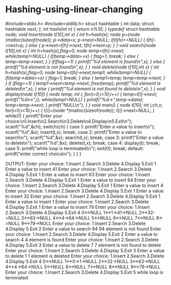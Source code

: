# Hashing-using-linear-changing
#include<stdio.h>
#include<stdlib.h>
struct hashtable
{
    int data;
    struct hashtable *next;
};
int hash(int n)
{
    return n%10;
}
typedef struct hashtable node;
void insert(node *t[10],int x)
{
    int h=hash(x);
    node *p=(node *)malloc(sizeof(node));
    p->data=x;
    p->next=NULL;
    if(t[h]==NULL)
    {
        t[h]->next=p;
    }
    else
    {
        p->next=t[h]->next;
        t[h]->next=p;
    }
}
void search(node *t[10],int x)
{
    int h=hash(x),flag=0;
    node* temp=t[h]->next;
    while(temp!=NULL)
    {
        if(temp->data==x)
        {
            flag=1;
            break;
        }
        else
        {
            temp=temp->next;
        }
    }
    if(flag==1)
    {
        printf("%d element is found\n",x);
    }
    else
    {
        printf("%d element is not found\n",x);
    }
}
void delete(node* t[10],int x)
{
    int h=hash(x),flag=0;
    node* temp=t[h]->next,*temp1;
    while(temp!=NULL)
    {
        if(temp->data==x)
        {
            flag=1;
            break;
        }
        else
        {
            temp1=temp;
            temp=temp->next;
        }
    }
    if (flag==1)
    {
        temp1->next=temp->next;
        free(temp);
        printf("%d element is deleted\n",x);
    }
    else
    {
        printf("%d element is not found to delete\n",x);
    }
}
void display(node* t[10])
{
    node* temp;
    int i;
    for(i=0;i<10;i++)
    {
        temp=t[i]->next;
        printf("%d<->",i);
        while(temp!=NULL)
        {
            printf("%d->",temp->data);
            temp=temp->next;
        }
        printf("NULL\n");
    }
}
void main()
{
    node* t[10];
    int i,ch,x;
    for(i=0;i<10;i++)
    {
        t[i]=(node *)malloc(sizeof(node));
        t[i]->next=NULL;
    }
    while(1)
    {
        printf("Enter your choice:\n1.Insert\n2.Search\n3.Delete\n4.Display\n5.Exit\n");
        scanf("%d",&ch);
        switch(ch)
        {
            case 1: printf("Enter a value to insert\n");
                    scanf("%d",&x);
                    insert(t,x);
                    break;
            case 2: printf("Enter a value to search\n");
                    scanf("%d",&x);
                    search(t,x);
                    break;
            case 3: printf("Enter a value to delete\n");
                    scanf("%d",&x);
                    delete(t,x);
                    break;
            case 4: display(t);
                    break;
            case 5: printf("while loop is terminated\n");
                    exit(0);
                    break;
            default: printf("enter correct choice\n");
        }
    }
}




OUTPUT:
Enter your choice:
1.Insert
2.Search
3.Delete
4.Display
5.Exit
1
Enter a value to insert
41
Enter your choice:
1.Insert
2.Search
3.Delete
4.Display
5.Exit
1
Enter a value to insert
63
Enter your choice:
1.Insert
2.Search
3.Delete
4.Display
5.Exit
1
Enter a value to insert
64
Enter your choice:
1.Insert
2.Search
3.Delete
4.Display
5.Exit
1
Enter a value to insert
4
Enter your choice:
1.Insert
2.Search
3.Delete
4.Display
5.Exit
1
Enter a value to insert
32
Enter your choice:
1.Insert
2.Search
3.Delete
4.Display
5.Exit
1
Enter a value to insert
1
Enter your choice:
1.Insert
2.Search
3.Delete
4.Display
5.Exit
1
Enter a value to insert
79
Enter your choice:
1.Insert
2.Search
3.Delete
4.Display
5.Exit
4
0<->NULL
1<->1->41->NULL
2<->32->NULL
3<->63->NULL
4<->4->64->NULL
5<->NULL
6<->NULL
7<->NULL
8<->NULL
9<->79->NULL
Enter your choice:
1.Insert
2.Search
3.Delete
4.Display
5.Exit
2
Enter a value to search
94
94 element is not found
Enter your choice:
1.Insert
2.Search
3.Delete
4.Display
5.Exit
2
Enter a value to search
4
4 element is found
Enter your choice:
1.Insert
2.Search
3.Delete
4.Display
5.Exit
3
Enter a value to delete
7
7 element is not found to delete
Enter your choice:
1.Insert
2.Search
3.Delete
4.Display
5.Exit
3
Enter a value to delete
1
1 element is deleted
Enter your choice:
1.Insert
2.Search
3.Delete
4.Display
5.Exit
4
0<->NULL
1<->0->1->NULL
2<->32->NULL
3<->63->NULL
4<->4->64->NULL
5<->NULL
6<->NULL
7<->NULL
8<->NULL
9<->79->NULL
Enter your choice:
1.Insert
2.Search
3.Delete
4.Display
5.Exit
5
while loop is terminated
